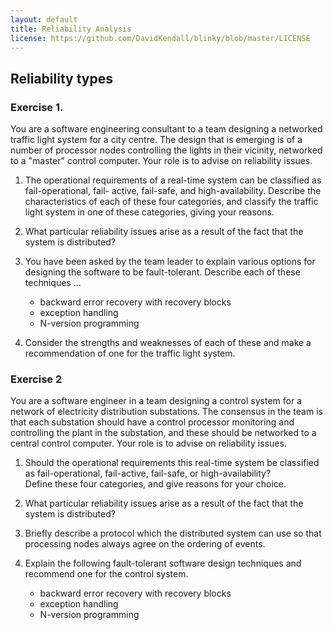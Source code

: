 ```yaml
---
layout: default
title: Reliability Analysis
license: https://github.com/DavidKendall/blinky/blob/master/LICENSE
---
```


## Reliability types

### Exercise 1.
You are a software engineering consultant to a team designing a networked
traffic light system for a city centre. The design that is emerging is of a
number of processor nodes controlling the lights in their vicinity, networked
to a "master" control computer. Your role is to advise on reliability issues.

1. The operational requirements of a real-time system can be classified as
   fail-operational, fail- active, fail-safe, and high-availability. Describe
   the characteristics of each of these four categories, and classify the traffic
   light system in one of these categories, giving your reasons.

2. What particular reliability issues arise as a result of the fact that the
   system is distributed?

3. You have been asked by the team leader to explain various options for
   designing the software to be fault-tolerant. Describe each of these
   techniques ...

    *  backward error recovery with recovery blocks
    *  exception handling
    *  N-version programming

4. Consider the strengths and weaknesses of each of these and make a
   recommendation of one for the traffic light system.


### Exercise 2
You are a software engineer in a team designing a control system for a network
of electricity distribution substations. The consensus in the team is that
each substation should have a control processor monitoring and controlling the
plant in the substation, and these should be networked to a central control
computer. Your role is to advise on reliability issues.

1. Should the operational requirements this real-time system be classified as
   fail-operational, fail-active, fail-safe, or high-availability?  
   Define these four categories, and give reasons for your choice.
2. What particular reliability issues arise as a result of the fact that the system is distributed?
3. Briefly describe a protocol which the distributed system can use so that processing nodes always 
agree on the ordering of events.
4. Explain the following fault-tolerant software design techniques and recommend one for the 
control system.

     * backward error recovery with recovery blocks
     * exception handling
     * N-version programming


